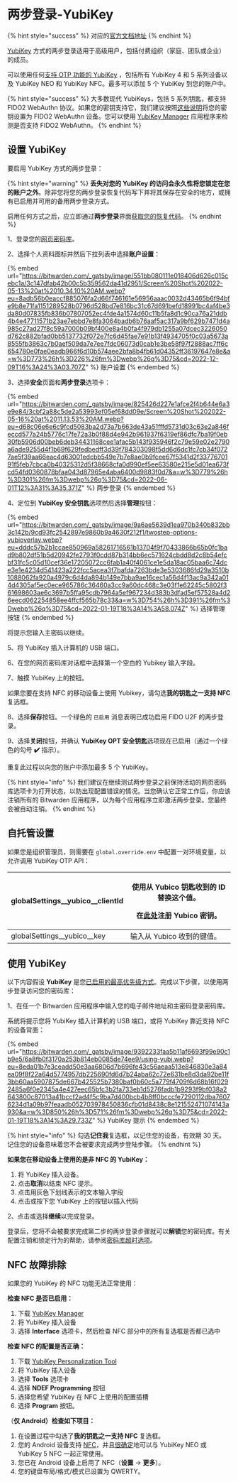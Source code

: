 # 两步登录-YubiKey

{% hint style="success" %}
对应的[官方文档地址](https://bitwarden.com/help/article/setup-two-step-login-yubikey/)
{% endhint %}

[YubiKey](https://www.yubico.com/) 方式的两步登录适用于高级用户，包括付费组织（家庭、团队或企业）的成员。

可以使用任何[支持 OTP 功能的 YubiKey](https://www.yubico.com/products/yubikey-hardware/compare-yubikeys/) ，包括所有 YubiKey 4 和 5 系列设备以及 YubiKey NEO 和 YubiKey NFC。最多可以添加 5 个 YubiKey 到您的账户中。

{% hint style="success" %}
大多数现代 YubiKeys，包括 5 系列钥匙，都支持 FIDO2 WebAuthn 协议。如果您的密钥支持它，我们建议按照[这些说明](two-step-login-via-fido2-webauthn.md)将您的密钥设置为 FIDO2 WebAuthn 设备。您可以使用 [YubiKey Manager](https://www.yubico.com/support/download/yubikey-manager/) 应用程序来检测是否支持 FIDO2 WebAuthn。
{% endhint %}

## 设置 YubiKey <a href="#setup-yubikey" id="setup-yubikey"></a>

要启用 YubiKey 方式的两步登录：

{% hint style="warning" %}
**丢失对您的 YubiKey 的访问会永久性将您锁定在您的账户之外**。除非您将您的两步登录恢复代码写下并将其保存在安全的地方，或拥有已启用并可用的备用两步登录方式。

启用任何方式之后，应立即通过**两步登录**界面[获取您的恢复代码](../recovery-codes.md)。
{% endhint %}

1、登录您的[网页密码库](https://vault.bitwarden.com/)。

2、选择个人资料图标并然后下拉列表中选择**账户设置**：

{% embed url="https://bitwarden.com/_gatsby/image/551bb080111e018406d626c015cebc1a/3c147dfab42b00c5b359562da41d2951/Screen%20Shot%202022-05-13%20at%2010.34.10%20AM.webp?eu=8adb56b0eaccf885076fa2d66f746161e56956aaac0032d43465b6f94bfe9b8e71fa1151289528b0796d528bd7e816bc31c67d691befd18991bc4af4be3da80d07835fb836b07807052ec4fde4a1574d60c11b5fa8d1c90ca76a21ddb4b4e47711571b23ae7ebbd7e8fa3064badb6b76aaf5ac317a9bf629b7471d4a985c27ad27f8c59a7000b09bf400e8a4b0fa4f979db1255a07dcec3226050d762c882bfad0bb5137732f072e7fc6d45fae7e91b13f4934705f0c03a5673a8555fb3863c7b0aef509da7e7ee7fdc06073d0cab1e3be58f97f2888ac7ff6c654780e0fae0eadb966f6d10b574aee2bfa8b4fb61d04352ff36197647e8e&a=w%3D773%26h%3D226%26fm%3Dwebp%26q%3D75&cd=2022-12-09T16%3A24%3A03.707Z" %}
账户设置
{% endembed %}

3、选择**安全**页面和**两步登录**选项卡：

{% embed url="https://bitwarden.com/_gatsby/image/825426d227e1afce2f4b644e6a3e9e84/3cbf2a88c5de2a53993ef05ef68dd09e/Screen%20Shot%202022-05-16%20at%2011.13.53%20AM.webp?eu=d68c06e6e6c9fcd5083ba2d73a7b663de43a51fffd5731d03c63e2a846feccd577a24b5776c17fe72a3b0f88d4e942b961937f6319ef86dfc7ba19f0eb30fb5906d00beb6deb34431168cee1afac5b143f935946f2c79e59e02e2790a6ade9255d4f1b69f629fedbedff3d39f784303098f5dd6d6dc1fc7cb34f0727ae5f39aa66eac4d63001edcbb549e7b7e8ae0b9fcee67f5341d2f3377670191f5feb7cbca0b40325312d5f38668cfa0d990ef5ee63580e215e5d01ea673fcd54fd0360878bfaa043d87965e4aba6400d9883f0d7&a=w%3D779%26h%3D301%26fm%3Dwebp%26q%3D75&cd=2022-06-01T12%3A31%3A35.371Z" %}
两步登录
{% endembed %}

4、定位到 **YubiKey 安全钥匙**选项然后选择**管理**按钮：

{% embed url="https://bitwarden.com/_gatsby/image/9a6ae5639d1ea970b340b832bb3c142b/9cd93fc2542897e9860b9a4630f212f1/twostep-options-yubioverlay.webp?eu=dddc57b2b1ccae850969a58261716561b13704f9f70433866b65b0fc1bad9b802df51b5d20942fe2793f0cdd87b314bb6ec571624cbdd8d2c8b54efcbf31fc5c05d10cef36e17205072cc6fab1a40f4061ce1e5da18ac05baa6c74dce3e1e4234d541423a222fcc5acea3f7bafda7263bde3e5303686fd29a3510b1088062fa920a4979c6d4da894b149e7bba9ae16cec1a56d4f13ac9a342a014d4305af5ec0ece965786c36460a3cc9a60dc468c3e03f1e62245c5802f361698603ae6c3697b5ffa95cdb7964a5ef967234d383b3dfad5ef57528a4d26eecd062254858ee4ffcf565b78c33&a=w%3D754%26h%3D391%26fm%3Dwebp%26q%3D75&cd=2022-01-19T18%3A14%3A58.074Z" %}
选择管理按钮
{% endembed %}

将提示您输入主密码以继续。

5、将 YubiKey 插入计算机的 USB 端口。

6、在您的网页密码库对话框中选择第一个空白的 Yubikey 输入字段。

7、触摸 YubiKey 上的按钮。

如果您要在支持 NFC 的移动设备上使用 Yubikey，请勾选**我的钥匙之一支持 NFC** 复选框。

8、选择**保存**按钮。一个绿色的 `已启用` 消息表明已成功启用 FIDO U2F 的两步登录。

9、选择**关闭**按钮，并确认 **YubiKey OPT 安全钥匙**选项现在已启用（通过一个绿色的勾号 **✔️** 指示）。

重复此过程以向您的账户中添加最多 5 个 YubiKey。

{% hint style="info" %}
我们建议在继续测试两步登录之前保持活动的网页密码库选项卡为打开状态，以防出现配置错误的情况。当您确认它正常工作后，你应该注销所有的 Bitwarden 应用程序，以为每个应用程序立即激活两步登录。您最终会被自动注销。
{% endhint %}

## 自托管设置 <a href="#self-hosted-setup" id="self-hosted-setup"></a>

如果您是组织管理员，则需要在 `global.override.env` 中配置一对环境变量，以允许调用 YubiKey OTP API：

| globalSettings\_\_yubico\_\_clientId | <p>使用从 Yubico 钥匙收到的 ID 替换这个值。</p><p>在<a href="https://upgrade.yubico.com/getapikey/">此处</a>注册 Yubico 密钥。</p> |
| ------------------------------------ | ------------------------------------------------------------------------------------------------------------ |
| globalSettings\_\_yubico\_\_key      | 输入从 Yubico 收到的键值。                                                                                            |

## 使用 YubiKey <a href="#use-yubikey" id="use-yubikey"></a>

以下内容假设 **YubiKey** 是您[已启用的最高优先级方式](../two-step-login-methods.md#using-multiple-methods)。完成以下步骤，以使用两步登录访问您的密码库：

1、在任一个 Bitwarden 应用程序中输入您的电子邮件地址和主密码登录密码库。

系统将提示您将 YubiKey 插入计算机的 USB 端口，或将 YubiKey 靠近支持 NFC 的设备背面：

{% embed url="https://bitwarden.com/_gatsby/image/9392233faa5b11af6693f99e90c1b9e5/6a8fb0f3170a253b814eb0085de74ee9/using-yubi.webp?eu=8eda01b7e3ceadd50e3aa6806d7b696fe43c56aeaa513e846830e3a84ea09f8f22a64d5774957db225690fd6d7b24aba62c72e631be8d3da92be11f3bb60aa5907875de667b425525b7380baf0b60c5a779f4709f6d68b16f0292485a6f0e2345a4e427eec65bfc3b2fa733eb1d5276fadb1b9293f9bf038a2643800c87013a41bccf2ad4f5c9ba7d400bcb4b8ff0bcccfe7290112dba76076234d1a09b97feaadb052703978450836cfb01d8438c8e121552471074143a930&a=w%3D850%26h%3D571%26fm%3Dwebp%26q%3D75&cd=2022-01-19T18%3A14%3A29.733Z" %}
YubiKey 提示
{% endembed %}

{% hint style="info" %}
勾选**记住我**复选框，以记住您的设备，有效期 30 天。记住您的设备意味着您不会被要求完成两步登陆步骤。
{% endhint %}

**如果您在移动设备上使用的是非 NFC 的 YubiKey：**

1. 将 YubiKey 插入设备。
2. 点击**取消**以结束 NFC 提示。
3. 点击用灰色下划线表示的文本输入字段
4. 点击或按下您 YubiKey 上的按钮以插入代码

2、点击或选择**继续**以完成登录。

登录后，您将不会被要求完成第二步的两步登录步骤就可以**解锁**您的密码库。有关配置注销和锁定行为的帮助，请参阅[密码库超时选项](../../your-vault/vault-timeout-options.md)。

## NFC 故障排除 <a href="#nfc-troubleshooting" id="nfc-troubleshooting"></a>

如果您的 YubiKey 的 NFC 功能无法正常使用：

**检查 NFC 是否已启用：**

1. 下载 [YubiKey Manager](https://www.yubico.com/products/services-software/download/yubikey-manager/)
2. 将 YubiKey 插入设备
3. 选择 **Interface** 选项卡，然后检查 NFC 部分中的所有复选框是否都已选中

**检查 NFC 的配置是否正确：**

1. 下载 [YubiKey Personalization Tool](https://www.yubico.com/products/services-software/download/yubikey-personalization-tools/)
2. 将 YubiKey 插入设备
3. 选择 **Tools** 选项卡
4. 选择 **NDEF Programming** 按钮
5. 选择您希望 YubiKey 在 NFC 上使用的配置插槽
6. 选择 **Program** 按钮。

（**仅 Android）检查如下项目：**

1. 在设置过程中勾选了**我的钥匙之一支持 NFC** 复选框。
2. 您的 Android 设备支持 [NFC](https://en.wikipedia.org/wiki/List\_of\_NFC-enabled\_mobile\_devices)，并且[很确定](https://forum.yubico.com/viewtopic1c5f.html?f=26\&t=1302)地可以与 YubiKey NEO 或 YubiKey 5 NFC 一起正常使用。
3. 您已在 Android 设备上启用了 NFC（**设置** → **更多**）。
4. 您的键盘布局/格式/模式已设置为 QWERTY。
